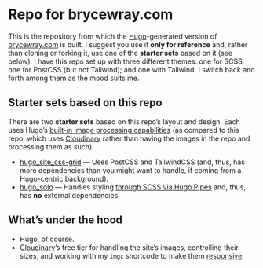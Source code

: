 # Repo for brycewray.com

This is the repository from which the [Hugo](https://gohugo.io)-generated version of [brycewray.com](https://brycewray.com) is built. I suggest you use it **only for reference** and, rather than cloning or forking it, use one of the **starter sets** based on it (see below). I have this repo set up with three different themes: one for SCSS; one for PostCSS (but not Tailwind); and one with Tailwind. I switch back and forth among them as the mood suits me.

## Starter sets based on this repo

There are two **starter sets** based on this repo’s layout and design. Each uses Hugo’s [built-in image processing capabilities](https://gohugo.io/content-management/image-processing/) (as compared to this repo, which uses [Cloudinary](https://cloudinary.com) rather than having the images in the repo and processing them as such).
- [hugo_site_css-grid](https://github.com/brycewray/hugo_site_css-grid) — Uses PostCSS and TailwindCSS (and, thus, has more dependencies than you might want to handle, if coming from a Hugo-centric background).
- [hugo_solo](https://github.com/brycewray/hugo_solo) — Handles styling [through SCSS via Hugo Pipes](https://gohugo.io/hugo-pipes/scss-sass/) and, thus, has **no** external dependencies.

## What&rsquo;s under the hood

- Hugo, of course.
- [Cloudinary](https://www.cloudinary.com)’s free tier for handling the site’s images, controlling their sizes, and working with my `imgc` shortcode to make them [responsive](https://developers.google.com/web/fundamentals/design-and-ux/responsive/images).